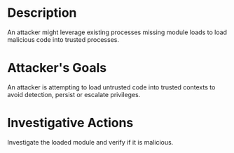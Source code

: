 # Description
An attacker might leverage existing processes missing module loads to load malicious code into trusted processes.
# Attacker's Goals
An attacker is attempting to load untrusted code into trusted contexts to avoid detection, persist or escalate privileges.
# Investigative Actions
Investigate the loaded module and verify if it is malicious.

